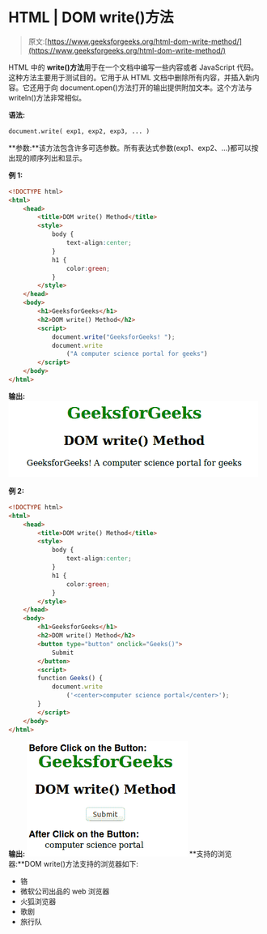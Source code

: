 # HTML | DOM write()方法

> 原文:[https://www.geeksforgeeks.org/html-dom-write-method/](https://www.geeksforgeeks.org/html-dom-write-method/)

HTML 中的 **write()方法**用于在一个文档中编写一些内容或者 JavaScript 代码。这种方法主要用于测试目的。它用于从 HTML 文档中删除所有内容，并插入新内容。它还用于向 document.open()方法打开的输出提供附加文本。这个方法与 writeln()方法非常相似。

**语法:**

```html
document.write( exp1, exp2, exp3, ... )
```

**参数:**该方法包含许多可选参数。所有表达式参数(exp1、exp2、…)都可以按出现的顺序列出和显示。

**例 1:**

```html
<!DOCTYPE html>
<html>
    <head>
        <title>DOM write() Method</title>
        <style>
            body {
                text-align:center;
            }
            h1 {
                color:green;
            }
        </style>
    </head>
    <body>
        <h1>GeeksforGeeks</h1>
        <h2>DOM write() Method</h2>
        <script>
            document.write("GeeksforGeeks! ");
            document.write
                ("A computer science portal for geeks")
        </script>
    </body>
</html>                    
```

**输出:**
![](img/9ec335b9a0a6adaf11c96bb6440033ee.png)

**例 2:**

```html
<!DOCTYPE html>
<html>
    <head>
        <title>DOM write() Method</title>
        <style>
            body {
                text-align:center;
            }
            h1 {
                color:green;
            }
        </style>
    </head>
    <body>
        <h1>GeeksforGeeks</h1>
        <h2>DOM write() Method</h2>
        <button type="button" onclick="Geeks()">
            Submit
        </button>
        <script>
        function Geeks() {
            document.write
                ('<center>computer science portal</center>');
        }
        </script>
    </body>
</html>                            
```

**输出:**
![](img/a3e42dd22760536786f53758e88f29c9.png)
**支持的浏览器:**DOM write()方法支持的浏览器如下:

*   铬
*   微软公司出品的 web 浏览器
*   火狐浏览器
*   歌剧
*   旅行队